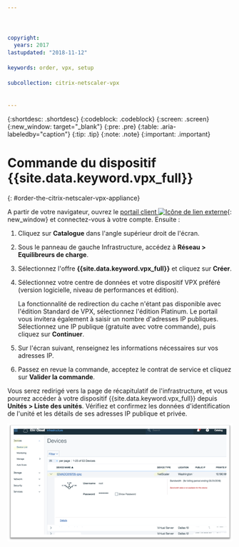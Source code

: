 ```yaml
---



copyright:
  years: 2017
lastupdated: "2018-11-12"

keywords: order, vpx, setup

subcollection: citrix-netscaler-vpx


---
```


{:shortdesc: .shortdesc}
{:codeblock: .codeblock}
{:screen: .screen}
{:new_window: target="_blank"}
{:pre: .pre}
{:table: .aria-labeledby="caption"}
{:tip: .tip}
{:note: .note}
{:important: .important}

# Commande du dispositif {{site.data.keyword.vpx_full}}
{: #order-the-citrix-netscaler-vpx-appliance}

A partir de votre navigateur, ouvrez le [portail client ![Icône de lien externe](../../icons/launch-glyph.svg "Icône de lien externe")](https://control.softlayer.com/){: new_window} et connectez-vous à votre compte. Ensuite :

1. Cliquez sur **Catalogue** dans l'angle supérieur droit de l'écran.
2. Sous le panneau de gauche Infrastructure, accédez à **Réseau > Equilibreurs de charge**.
3. Sélectionnez l'offre **{{site.data.keyword.vpx_full}}** et cliquez sur **Créer**.
4. Sélectionnez votre centre de données et votre dispositif VPX préféré (version logicielle, niveau de performances et édition).

	La fonctionnalité de redirection du cache n'étant pas disponible avec l'édition Standard de VPX, sélectionnez l'édition Platinum. Le portail vous invitera également à saisir un nombre d'adresses IP publiques. Sélectionnez une IP publique (gratuite avec votre commande), puis cliquez sur **Continuer**.

5. Sur l'écran suivant, renseignez les informations nécessaires sur vos adresses IP.
6. Passez en revue la commande, acceptez le contrat de service et cliquez sur **Valider la commande**.

Vous serez redirigé vers la page de récapitulatif de l'infrastructure, et vous pourrez accéder à votre dispositif {{site.data.keyword.vpx_full}} depuis **Unités > Liste des unités**. Vérifiez et confirmez les données d'identification de l'unité et les détails de ses adresses IP publique et privée.

  <img src="images/fp3.png" alt="dessin" style="width: 600px;"/>
